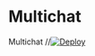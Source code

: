 # Multichat
Multichat
//[![Deploy](https://www.herokucdn.com/deploy/button.svg)](https://heroku.com/deploy?template=https://github.com/YuriiNech/Multichat)
